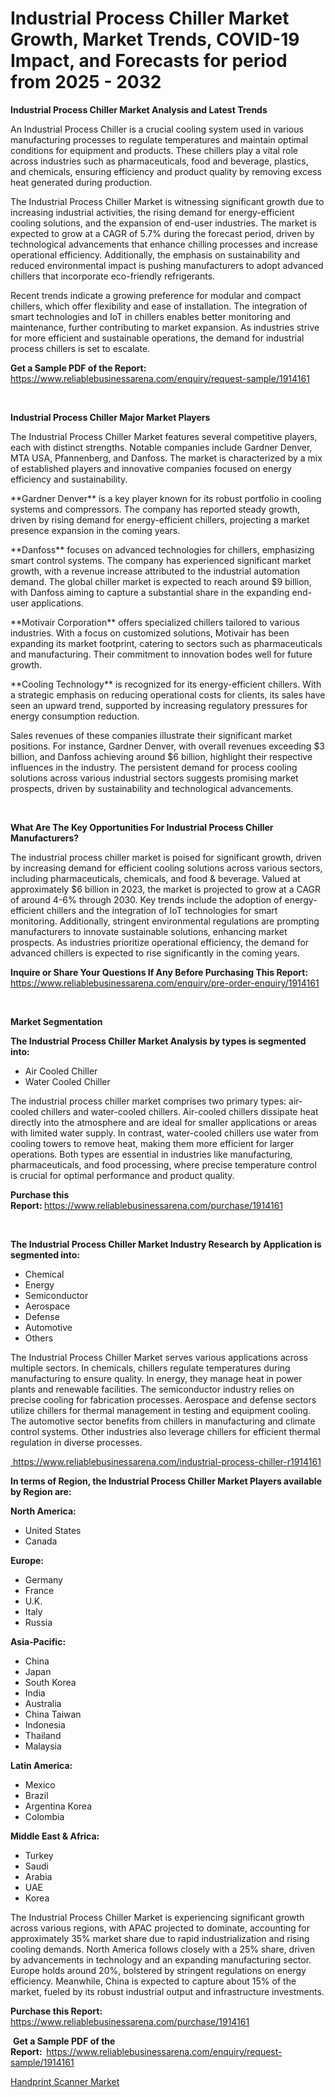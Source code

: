 <p><h1>Industrial Process Chiller Market Growth, Market Trends, COVID-19 Impact, and Forecasts for period from 2025 - 2032</h1></p><p><strong>Industrial Process Chiller Market Analysis and Latest Trends</strong></p>
<p><p>An Industrial Process Chiller is a crucial cooling system used in various manufacturing processes to regulate temperatures and maintain optimal conditions for equipment and products. These chillers play a vital role across industries such as pharmaceuticals, food and beverage, plastics, and chemicals, ensuring efficiency and product quality by removing excess heat generated during production.</p><p>The Industrial Process Chiller Market is witnessing significant growth due to increasing industrial activities, the rising demand for energy-efficient cooling solutions, and the expansion of end-user industries. The market is expected to grow at a CAGR of 5.7% during the forecast period, driven by technological advancements that enhance chilling processes and increase operational efficiency. Additionally, the emphasis on sustainability and reduced environmental impact is pushing manufacturers to adopt advanced chillers that incorporate eco-friendly refrigerants. </p><p>Recent trends indicate a growing preference for modular and compact chillers, which offer flexibility and ease of installation. The integration of smart technologies and IoT in chillers enables better monitoring and maintenance, further contributing to market expansion. As industries strive for more efficient and sustainable operations, the demand for industrial process chillers is set to escalate.</p></p>
<p><strong>Get a Sample PDF of the Report:&nbsp;</strong> <a href="https://www.reliablebusinessarena.com/enquiry/request-sample/1914161?utm_campaign=2258&utm_medium=2&utm_source=Github&utm_content=ia&utm_term=20022025&utm_id=industrial-process-chiller">https://www.reliablebusinessarena.com/enquiry/request-sample/1914161</a></p>
<p>&nbsp;</p>
<p><strong>Industrial Process Chiller Major Market Players</strong></p>
<p><p>The Industrial Process Chiller Market features several competitive players, each with distinct strengths. Notable companies include Gardner Denver, MTA USA, Pfannenberg, and Danfoss. The market is characterized by a mix of established players and innovative companies focused on energy efficiency and sustainability.</p><p>**Gardner Denver** is a key player known for its robust portfolio in cooling systems and compressors. The company has reported steady growth, driven by rising demand for energy-efficient chillers, projecting a market presence expansion in the coming years.</p><p>**Danfoss** focuses on advanced technologies for chillers, emphasizing smart control systems. The company has experienced significant market growth, with a revenue increase attributed to the industrial automation demand. The global chiller market is expected to reach around $9 billion, with Danfoss aiming to capture a substantial share in the expanding end-user applications.</p><p>**Motivair Corporation** offers specialized chillers tailored to various industries. With a focus on customized solutions, Motivair has been expanding its market footprint, catering to sectors such as pharmaceuticals and manufacturing. Their commitment to innovation bodes well for future growth.</p><p>**Cooling Technology** is recognized for its energy-efficient chillers. With a strategic emphasis on reducing operational costs for clients, its sales have seen an upward trend, supported by increasing regulatory pressures for energy consumption reduction.</p><p>Sales revenues of these companies illustrate their significant market positions. For instance, Gardner Denver, with overall revenues exceeding $3 billion, and Danfoss achieving around $6 billion, highlight their respective influences in the industry. The persistent demand for process cooling solutions across various industrial sectors suggests promising market prospects, driven by sustainability and technological advancements.</p></p>
<p>&nbsp;</p>
<p><strong>What Are The Key Opportunities For Industrial Process Chiller Manufacturers?</strong></p>
<p><p>The industrial process chiller market is poised for significant growth, driven by increasing demand for efficient cooling solutions across various sectors, including pharmaceuticals, chemicals, and food & beverage. Valued at approximately $6 billion in 2023, the market is projected to grow at a CAGR of around 4-6% through 2030. Key trends include the adoption of energy-efficient chillers and the integration of IoT technologies for smart monitoring. Additionally, stringent environmental regulations are prompting manufacturers to innovate sustainable solutions, enhancing market prospects. As industries prioritize operational efficiency, the demand for advanced chillers is expected to rise significantly in the coming years.</p></p>
<p><strong>Inquire or Share Your Questions If Any Before Purchasing This Report:</strong> <a href="https://www.reliablebusinessarena.com/enquiry/pre-order-enquiry/1914161?utm_campaign=2258&utm_medium=2&utm_source=Github&utm_content=ia&utm_term=20022025&utm_id=industrial-process-chiller">https://www.reliablebusinessarena.com/enquiry/pre-order-enquiry/1914161</a></p>
<p>&nbsp;</p>
<p><strong>Market Segmentation</strong></p>
<p><strong>The Industrial Process Chiller Market Analysis by types is segmented into:</strong></p>
<p><ul><li>Air Cooled Chiller</li><li>Water Cooled Chiller</li></ul></p>
<p><p>The industrial process chiller market comprises two primary types: air-cooled chillers and water-cooled chillers. Air-cooled chillers dissipate heat directly into the atmosphere and are ideal for smaller applications or areas with limited water supply. In contrast, water-cooled chillers use water from cooling towers to remove heat, making them more efficient for larger operations. Both types are essential in industries like manufacturing, pharmaceuticals, and food processing, where precise temperature control is crucial for optimal performance and product quality.</p></p>
<p><strong>Purchase this Report:&nbsp;</strong><a href="https://www.reliablebusinessarena.com/purchase/1914161?utm_campaign=2258&utm_medium=2&utm_source=Github&utm_content=ia&utm_term=20022025&utm_id=industrial-process-chiller">https://www.reliablebusinessarena.com/purchase/1914161</a></p>
<p>&nbsp;</p>
<p><strong>The Industrial Process Chiller Market Industry Research by Application is segmented into:</strong></p>
<p><ul><li>Chemical</li><li>Energy</li><li>Semiconductor</li><li>Aerospace</li><li>Defense</li><li>Automotive</li><li>Others</li></ul></p>
<p><p>The Industrial Process Chiller Market serves various applications across multiple sectors. In chemicals, chillers regulate temperatures during manufacturing to ensure quality. In energy, they manage heat in power plants and renewable facilities. The semiconductor industry relies on precise cooling for fabrication processes. Aerospace and defense sectors utilize chillers for thermal management in testing and equipment cooling. The automotive sector benefits from chillers in manufacturing and climate control systems. Other industries also leverage chillers for efficient thermal regulation in diverse processes.</p></p>
<p><a href="https://www.reliablebusinessarena.com/industrial-process-chiller-r1914161?utm_campaign=2258&utm_medium=2&utm_source=Github&utm_content=ia&utm_term=20022025&utm_id=industrial-process-chiller">&nbsp;https://www.reliablebusinessarena.com/industrial-process-chiller-r1914161</a></p>
<p><strong>In terms of Region, the Industrial Process Chiller Market Players available by Region are:</strong></p>
<p>
    <p> <strong> North America: </strong>
        <ul>
            <li>United States</li>
            <li>Canada</li>
        </ul>
        </p> 
    <p> <strong> Europe: </strong>
        <ul>
            <li>Germany</li>
            <li>France</li>
            <li>U.K.</li>
            <li>Italy</li>
            <li>Russia</li>
        </ul>
        </p> 
    <p> <strong> Asia-Pacific: </strong>
        <ul>
            <li>China</li>
            <li>Japan</li>
            <li>South Korea</li>
            <li>India</li>
            <li>Australia</li>
            <li>China Taiwan</li>
            <li>Indonesia</li>
            <li>Thailand</li>
            <li>Malaysia</li>
        </ul>
        </p> 
    <p> <strong> Latin America: </strong>
        <ul>
            <li>Mexico</li>
            <li>Brazil</li>
            <li>Argentina Korea</li>
            <li>Colombia</li>
        </ul>
        </p> 
    <p> <strong> Middle East & Africa: </strong>
        <ul>
            <li>Turkey</li>
            <li>Saudi</li>
            <li>Arabia</li>
            <li>UAE</li>
            <li>Korea</li>
        </ul>
    </p>
    </p>
<p><p>The Industrial Process Chiller Market is experiencing significant growth across various regions, with APAC projected to dominate, accounting for approximately 35% market share due to rapid industrialization and rising cooling demands. North America follows closely with a 25% share, driven by advancements in technology and an expanding manufacturing sector. Europe holds around 20%, bolstered by stringent regulations on energy efficiency. Meanwhile, China is expected to capture about 15% of the market, fueled by its robust industrial output and infrastructure investments.</p></p>
<p><strong>Purchase this Report: </strong><a href="https://www.reliablebusinessarena.com/purchase/1914161?utm_campaign=2258&utm_medium=2&utm_source=Github&utm_content=ia&utm_term=20022025&utm_id=industrial-process-chiller">https://www.reliablebusinessarena.com/purchase/1914161</a></p>
<p>&nbsp;<strong>Get a Sample PDF of the Report:&nbsp;&nbsp;</strong><a href="https://www.reliablebusinessarena.com/enquiry/request-sample/1914161?utm_campaign=2258&utm_medium=2&utm_source=Github&utm_content=ia&utm_term=20022025&utm_id=industrial-process-chiller">https://www.reliablebusinessarena.com/enquiry/request-sample/1914161</a></p>
<p><strong></strong></p>
<p><p><a href="https://github.com/ilonaenterline65/Market-Research-Report-List-1/blob/main/handprint-scanner-market.md?utm_campaign=2258&utm_medium=2&utm_source=Github&utm_content=ia&utm_term=20022025&utm_id=industrial-process-chiller">Handprint Scanner Market</a></p></p>
